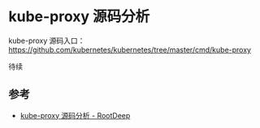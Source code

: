 # kube-proxy 源码分析

kube-proxy 源码入口：https://github.com/kubernetes/kubernetes/tree/master/cmd/kube-proxy

待续

## 参考

- [kube-proxy 源码分析 - RootDeep](https://rootdeep.github.io/posts/kube-proxy-code-analysis/)

